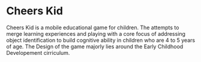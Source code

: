 # Cheers Kid
Cheers Kid is a mobile educational game for children. The attempts to merge learning experiences and playing with a core focus of addressing object identification to build cognitive ability in children who are 4 to 5 years of age. The Design of the game majorly lies around the Early Childhood Developement cirriculum.
